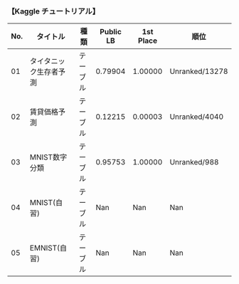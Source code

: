 ### 【Kaggle チュートリアル】
|  No. | タイトル | 種類 | Public LB | 1st Place | 順位 |
|------|-----|---|---|---|---|
| 01   | タイタニック生存者予測   | テーブル   | 0.79904  | 1.00000  | Unranked/13278   |
| 02   | 賃貸価格予測    | テーブル   | 0.12215  | 0.00003  | Unranked/4040   |
| 03   | MNIST数字分類    | テーブル   | 0.95753  | 1.00000  | Unranked/988   |
| 04   | MNIST(自習)    | テーブル   | Nan   | Nan   | Nan   | Nan   |
| 05   | EMNIST(自習)    | テーブル   | Nan   | Nan   | Nan   | Nan   |